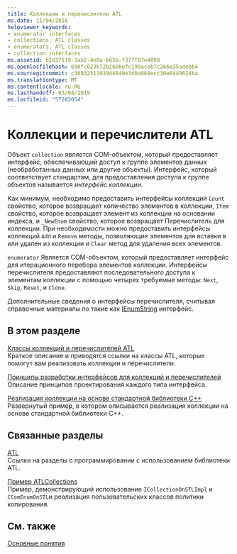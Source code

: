 ```yaml
---
title: Коллекции и перечислители ATL
ms.date: 11/04/2016
helpviewer_keywords:
- enumerator interfaces
- collections, ATL classes
- enumerators, ATL classes
- collection interfaces
ms.assetid: b2d37119-3ab2-4e0a-b65b-f377f07e4098
ms.openlocfilehash: 690fc023b72b2606efc190aceb7c266a35a4ebb4
ms.sourcegitcommit: c3093251193944840e3d0a068ecc30e6449624ba
ms.translationtype: MT
ms.contentlocale: ru-RU
ms.lasthandoff: 03/04/2019
ms.locfileid: "57283054"
---
```

# <a name="atl-collections-and-enumerators"></a>Коллекции и перечислители ATL

Объект `collection` является COM-объектом, который предоставляет интерфейс, обеспечивающий доступ к группе элементов данных (необработанных данных или другие объекты). Интерфейс, который соответствует стандартам, для предоставления доступа к группе объектов называется *интерфейс коллекции*.

Как минимум, необходимо предоставить интерфейсы коллекций `Count` свойство, которое возвращает количество элементов в коллекции, `Item` свойство, которое возвращает элемент из коллекции на основании индекса, и `_NewEnum` свойство, которое возвращает Перечислитель для коллекции. При необходимости можно предоставить интерфейсы коллекций `Add` и `Remove` методы, позволяющие элементов для вставки в или удален из коллекции и `Clear` метод для удаления всех элементов.

`enumerator` Является COM-объектом, который предоставляет интерфейс для итерационного перебора элементов коллекции. Интерфейсы перечислителя предоставляют последовательного доступа к элементам коллекции с помощью четырех требуемые методы: `Next`, `Skip`, `Reset`, и `Clone`.

Дополнительные сведения о интерфейсы перечислителя, считывая справочные материалы по такие как [IEnumString](/windows/desktop/api/objidl/nn-objidl-ienumstring) интерфейс.

## <a name="in-this-section"></a>В этом разделе

[Классы коллекций и перечислителей ATL](../atl/atl-collection-and-enumerator-classes.md)<br/>
Краткое описание и приводятся ссылки на классы ATL, которые помогут вам реализовать коллекции и перечислители.

[Принципы разработки интерфейсов для коллекций и перечислителей](../atl/design-principles-for-collection-and-enumerator-interfaces.md)<br/>
Описание принципов проектирования каждого типа интерфейса.

[Реализация коллекции на основе стандартной библиотеки C++](../atl/implementing-an-stl-based-collection.md)<br/>
Развернутый пример, в котором описывается реализация коллекции на основе стандартной библиотеки C++.

## <a name="related-sections"></a>Связанные разделы

[ATL](../atl/active-template-library-atl-concepts.md)<br/>
Ссылки на разделы о программировании с использованием библиотеки ATL.

[Пример ATLCollections](../visual-cpp-samples.md)<br/>
Пример, демонстрирующий использование `ICollectionOnSTLImpl` и `CComEnumOnSTL`и реализация пользовательских классов политики копирования.

## <a name="see-also"></a>См. также

[Основные понятия](../atl/active-template-library-atl-concepts.md)
